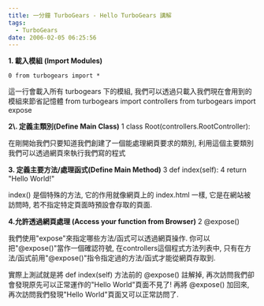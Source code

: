```yaml
---
title: 一分鐘 TurboGears - Hello TurboGears 講解
tags:
  - TurboGears
date: 2006-02-05 06:25:56
---
```


<span style="font-weight:bold;">1\. 載入模組 (Import Modules)</span>

    0 from turbogears import *

這一行會載入所有 turbogears 下的模組, 我們可以透過只載入我們現在會用到的模組來節省記憶體
    from turbogears import controllers
    from turbogears import expose

<span style="font-weight:bold;">
2\. 定義主類別(Define Main Class)</span>
    1 class Root(controllers.RootController):

在剛開始我們只要知道我們創建了一個能處理網頁要求的類別, 利用這個主要類別我們可以透過網頁來執行我們寫的程式

<span style="font-weight:bold;">3\. 定義主要方法/處理函式(Define Main Method)</span>
    3      def index(self):
    4          return "Hello World!"

index() 是個特殊的方法, 它的作用就像網頁上的 index.html 一樣, 它是在網站被訪問時, 若不指定特定頁面時預設會存取的頁面.

<span style="font-weight:bold;">4.允許透過網頁處理 (Access your function from Browser)</span>
    2      @expose()

我們使用"expose"來指定哪些方法/函式可以透過網頁操作. 你可以把"@expose()"當作一個確認符號, 在controllers這個程式方法列表中, 只有在方法/函式前用"@expose()"指令指定過的方法/函式才能從網頁存取到.

實際上測試就是將 def index(self) 方法前的 @expose() 註解掉, 再次訪問我們卻會發現原先可以正常運作的"Hello World"頁面不見了! 再將 @expose() 加回來, 再次訪問我們發現"Hello World"頁面又可以正常訪問了.